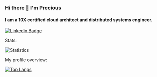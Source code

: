 ### Hi there 👋 I'm Precious

#### I am a 10X certified cloud architect and distributed systems engineer. 

[![Linkedin Badge](https://img.shields.io/badge/LinkedIn-Precious%20Okwu-blue?style=flat-square&logo=Linkedin&logoColor=white&link=https://www.linkedin.com/in/libracoder/)](https://www.linkedin.com/in/libracoder/)

<div>
  <p>Stats: </p>

  ![Statistics](https://github-readme-stats.vercel.app/api?username=libracoder&show_icons=true&count_private=true&theme=ayu-mirage)

</div>

<div>
  <p>My profile overview: </p>
  
 [![Top Langs](https://github-readme-stats.vercel.app/api/top-langs/?username=libracoder&layout=compact&theme=ayu-mirage)](https://github.com/libracoder/github-readme-stats)
</div>
